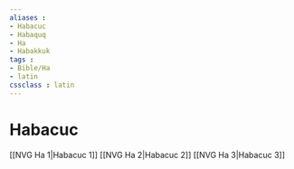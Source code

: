 ```yaml
---
aliases : 
- Habacuc
- Habaquq
- Ha
- Habakkuk
tags : 
- Bible/Ha
- latin
cssclass : latin
---
```


# Habacuc

[[NVG Ha 1|Habacuc 1]]
[[NVG Ha 2|Habacuc 2]]
[[NVG Ha 3|Habacuc 3]]
